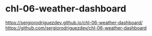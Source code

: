 # chl-06-weather-dashboard

https://sergiorodriguezdev.github.io/chl-06-weather-dashboard/
https://github.com/sergiorodriguezdev/chl-06-weather-dashboard